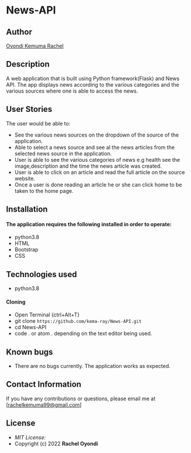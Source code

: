 # News-API
## Author

[Oyondi Kemuma Rachel](https://github.com/kema-ray)

## Description
A web application that is built using Python framework(Flask) and News API. The app displays news according to the various categories and the various sources where one is able to access the news.
## User Stories
The user would be able to:
* See the various news sources on the dropdown of the source of the application.
* Able to select a news source and see al the news articles from the selected news source in the application.
* User is able to see the various categories of news e.g health see the image,description and the time the news article was created.
* User is able to click on an article and read the full article on the source website.
* Once a user is done reading an article he or she can click home to be taken to the home page.



## Installation
#### The application requires the following installed in order to operate:
* python3.8
* HTML
* Bootstrap
* CSS
## Technologies used
* python3.8

#### Cloning
* Open Terminal {ctrl+Alt+T}
* git clone ```https://github.com/kema-ray/News-API.git```
* cd News-API
* code . or atom . depending on the text editor being used.


## Known bugs
* There are no bugs currently. The application works as expected.

## Contact Information
If you have any contributions or questions, please email me at [rachelkemuma99@gmail.com]

## License
* *MIT License:*
* Copyright (c) 2022 **Rachel Oyondi**